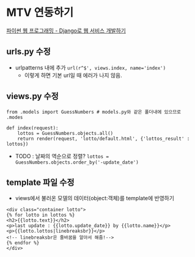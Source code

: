 # MTV 연동하기

[파이썬 웹 프로그래밍 - Django로 웹 서비스 개발하기](https://www.inflearn.com/course/django-%ED%8C%8C%EC%9D%B4%EC%8D%AC-%EC%9E%A5%EA%B3%A0-%EA%B0%95%EC%A2%8C/)

## urls.py 수정

  - urlpatterns 내에 추가
    `url(r^$', views.index, name='index')`
      - 이렇게 하면 기본 url일 때 에러가 나지 않음.

## views.py 수정
```
from .models import GuessNumbers # models.py와 같은 폴더내에 있으므로 .modes

def index(request):
    lottos = GuessNumbers.objects.all()
    return render(request, 'lotto/default.html', {'lottos_result' : lottos})
```

- TODO : 날짜의 역순으로 정렬?
  `lottos = GuessNumbers.objects.order_by('-update_date')`

## template 파일 수정

  - views에서 불러온 모델의 데이터(object:객체)를 template에 반영하기
  ```
  <div class="container lotto">
  {% for lotto in lottos %}
  <h2>{{lotto.text}}</h2>
  <p>last update : {{lotto.update_date}} by {{lotto.name}}</p>
  <p>{{lotto.lottos|linebreaksbr}}</p>
  <!-- linebreaksbr은 줄바꿈을 알아서 해줌!-->
  {% endfor %}
  </div>
  ```
